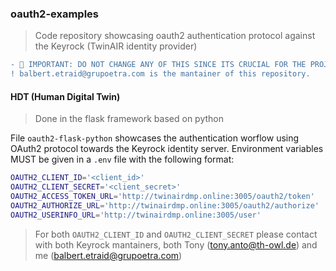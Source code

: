 ### oauth2-examples
> Code repository showcasing oauth2 authentication protocol against the Keyrock (TwinAIR identity provider)

```diff
- 🛑 IMPORTANT: DO NOT CHANGE ANY OF THIS SINCE ITS CRUCIAL FOR THE PROJECT.
! balbert.etraid@grupoetra.com is the mantainer of this repository.
```

#### HDT (Human Digital Twin)
> Done in the flask framework based on python

File `oauth2-flask-python` showcases the authentication worflow using OAuth2 protocol towards the Keyrock identity server. Environment variables MUST be given in a `.env` file with the following format: 

```bash
OAUTH2_CLIENT_ID='<client_id>'
OAUTH2_CLIENT_SECRET='<client_secret>'
OAUTH2_ACCESS_TOKEN_URL='http://twinairdmp.online:3005/oauth2/token'
OAUTH2_AUTHORIZE_URL='http://twinairdmp.online:3005/oauth2/authorize'
OAUTH2_USERINFO_URL='http://twinairdmp.online:3005/user'
```

> For both `OAUTH2_CLIENT_ID` and `OAUTH2_CLIENT_SECRET` please contact with both Keyrock mantainers, both Tony (tony.anto@th-owl.de) and me (balbert.etraid@grupoetra.com)

